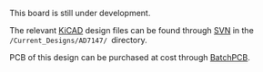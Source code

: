 This board is still under development.

The relevant [KiCAD](http://www.lis.inpg.fr/realise_au_lis/kicad/) design files can be found through [SVN](http://code.google.com/p/opendous/source/checkout) in the `/Current_Designs/AD7147/ `directory.

PCB of this design can be purchased at cost through [BatchPCB](http://batchpcb.com/index.php/Products/44068).